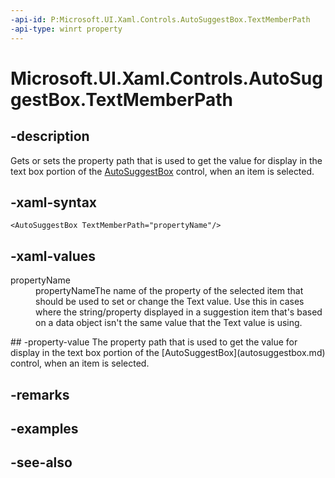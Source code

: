```yaml
---
-api-id: P:Microsoft.UI.Xaml.Controls.AutoSuggestBox.TextMemberPath
-api-type: winrt property
---
```


<!-- Property syntax
public string TextMemberPath { get;  set; }
-->

# Microsoft.UI.Xaml.Controls.AutoSuggestBox.TextMemberPath

## -description
Gets or sets the property path that is used to get the value for display in the text box portion of the [AutoSuggestBox](autosuggestbox.md) control, when an item is selected.

## -xaml-syntax
```xaml
<AutoSuggestBox TextMemberPath="propertyName"/>
```


## -xaml-values
<dl><dt>propertyName</dt><dd>propertyNameThe name of the property of the selected item that should be used to set or change the Text value. Use this in cases where the string/property displayed in a suggestion item that's based on a data object isn't the same value that the Text value is using.</dd>
</dl>
## -property-value
The property path that is used to get the value for display in the text box portion of the [AutoSuggestBox](autosuggestbox.md) control, when an item is selected.

## -remarks

## -examples

## -see-also
